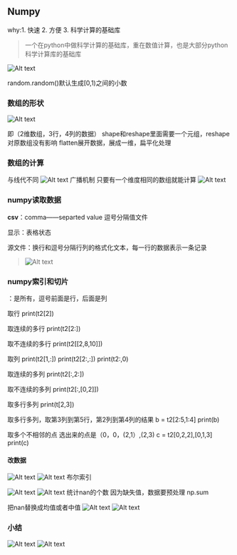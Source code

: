 ## Numpy

why:1. 快速
2. 方便
3. 科学计算的基础库
   
> 一个在python中做科学计算的基础库，重在数值计算，也是大部分python科学计算库的基础库

![Alt text](image-10.png)

random.random()默认生成[0,1)之间的小数

### 数组的形状
![Alt text](image-11.png)

即（2维数组，3行，4列的数据）
shape和reshape里面需要一个元组，reshape对原数组没有影响
flatten展开数据，展成一维，扁平化处理

### 数组的计算
与线代不同
![Alt text](image-12.png)
广播机制
只要有一个维度相同的数组就能计算
![Alt text](image-13.png)


### numpy读取数据

**csv**：comma——separted value 逗号分隔值文件

显示：表格状态

源文件：换行和逗号分隔行列的格式化文本，每一行的数据表示一条记录


> ![Alt text](image-14.png)


### numpy索引和切片

：是所有，逗号前面是行，后面是列

取行  print(t2[2])

取连续的多行 print(t2[2:])

取不连续的多行 print(t2[[2,8,10]])

取列
print(t2[1,:])
print(t2[2:,:])
print(t2:,0)

取连续的多列
print(t2[:,2:])

取不连续的多列
print(t2[:,[0,2]])

取多行多列
print(t[2,3])

取多行多列，取第3列到第5行，第2列到第4列的结果
b = t2[2:5,1:4]
print(b)

取多个不相邻的点
选出来的点是（0，0，(2,1）,(2,3)
c = t2[0,2,2],[0,1,3]
print(c)


#### 改数据
![Alt text](image-15.png)
![Alt text](image-16.png)
布尔索引

![Alt text](image-17.png)
![Alt text](image-18.png)
统计nan的个数
因为缺失值，数据要预处理
np.sum

把nan替换成均值或者中值
![Alt text](image-19.png)
![Alt text](image-20.png)


### 小结
![Alt text](image-21.png)
![Alt text](image-22.png)